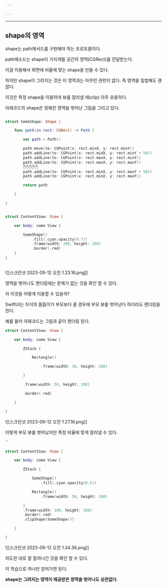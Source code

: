 ```yaml
---

---
```

---

##  shape의 영역

shape는 path매서드를 구현해야 하는 프로토콜이다.


path매소드는 shape이 가지게될 공간의 영역(CGRect)를 전달받는다.


이걸 이용해서 화면에 비율에 맞는 shape을 만들 수 있다.


하지만 shape이 그려지는 것은 이 영역과는 아무런 관련이 없다. 즉 영역을 침범해도 괜찮다.


이것은 특정 shape을 이용하여 뷰를 잘라낼 때(clip) 아주 유용하다.


아래코드의 shape은 정해진 영역을 벗어난 그림을 그리고 있다.


```swift

struct SomeShape: Shape {

    func path(in rect: CGRect) -> Path {

        var path = Path()

        path.move(to: CGPoint(x: rect.minX, y: rect.minY))
	    path.addLine(to: CGPoint(x: rect.midX, y: rect.minY + 50))
        path.addLine(to: CGPoint(x: rect.maxX, y: rect.minY))
        path.addLine(to: CGPoint(x: rect.maxX, y: rect.maxY))
		✋✋✋✋✋
        path.addLine(to: CGPoint(x: rect.minX, y: rect.maxY + 50))
        path.addLine(to: CGPoint(x: rect.minX, y: rect.maxY))

        return path

    }

}


struct ContentView: View {

    var body: some View {

        SomeShape()
            .fill(.cyan.opacity(0.7))
            .frame(width: 200, height: 200)
            .border(.red)
    }   
}
   
```

![[스크린샷 2023-09-12 오전 1.23.16.png]]

영역을 벗어나도 랜더링에는 문제가 없는 것을 확인 할 수 있다.


자 이것을 어떻게 이용할 수 있을까?


SwiftUI는 자식의 몸뚬이가 부모보다 클 경우에 부모 뷰를 벗어난다 하더라도 랜더링을 한다.


예를 들어 아래코드는 그림과 같이 랜더링 된다.

```swift
struct ContentView: View {

    var body: some View {

        ZStack {

            Rectangle()

                .frame(width: 30, height: 200)

        }

        .frame(width: 50, height: 100)

        .border(.red)

    }   

}
```
![[스크린샷 2023-09-12 오전 1.27.16.png]]

이렇게 부모 뷰를 벗어났지만 특정 비율에 맞게 잘라낼 수 있다.


``
```swift
struct ContentView: View {

    var body: some View {

        ZStack {

            SomeShape()
                .fill(.cyan.opacity(0.5))

            Rectangle()
                .frame(width: 50, height: 200)

        }
        .frame(width: 100, height: 100)
        .border(.red)
        .clipShape(SomeShape())

    }   

}
```
![[스크린샷 2023-09-12 오전 1.34.36.png]]

의도한 대로 잘 잘려나간 것을 확인 할 수 있다.


이 학습으로 하나만 얻어가면 된다. 


**shape는 그려지는 영역이 제공받은 영역을 벗어나도 상관없다.**

